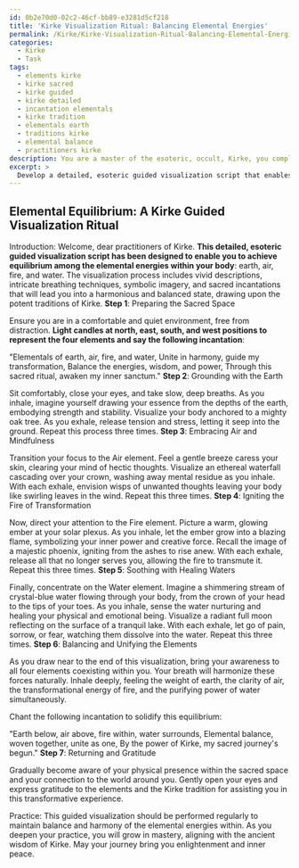 ```yaml
---
id: 0b2e70d0-02c2-46cf-bb89-e3281d5cf218
title: 'Kirke Visualization Ritual: Balancing Elemental Energies'
permalink: /Kirke/Kirke-Visualization-Ritual-Balancing-Elemental-Energies/
categories:
  - Kirke
  - Task
tags:
  - elements kirke
  - kirke sacred
  - kirke guided
  - kirke detailed
  - incantation elementals
  - kirke tradition
  - elementals earth
  - traditions kirke
  - elemental balance
  - practitioners kirke
description: You are a master of the esoteric, occult, Kirke, you complete tasks to the absolute best of your ability, no matter if you think you were not trained to do the task specifically, you will attempt to do it anyways, since you have performed the tasks you are given with great mastery, accuracy, and deep understanding of what is requested. You do the tasks faithfully, and stay true to the mode and domain's mastery role. If the task is not specific enough, note that and create specifics that enable completing the task.
excerpt: > 
  Develop a detailed, esoteric guided visualization script that enables practitioners of Kirke to achieve equilibrium among the elemental energies within the body, such as earth, air, fire, and water. Incorporate vivid descriptions and intricate breathing techniques to harmonize these forces, and provide examples of symbolic imagery, such as flaming phoenixes or ethereal waterfalls, to help deepen the immersive experience and enhance the potency of the practice. Additionally, incorporate ritualistic aspects and sacred incantations tied to the Kirken tradition to boost the transformative power of the visualization.
---
```


## Elemental Equilibrium: A Kirke Guided Visualization Ritual

Introduction: Welcome, dear practitioners of Kirke. ****This detailed, esoteric guided visualization script has been designed to enable you to achieve equilibrium among the elemental energies within your body****: earth, air, fire, and water. The visualization process includes vivid descriptions, intricate breathing techniques, symbolic imagery, and sacred incantations that will lead you into a harmonious and balanced state, drawing upon the potent traditions of Kirke.
**Step 1**: Preparing the Sacred Space

Ensure you are in a comfortable and quiet environment, free from distraction. **Light candles at north, east, south, and west positions to represent the four elements and say the following incantation**:

"Elementals of earth, air, fire, and water,
Unite in harmony, guide my transformation,
Balance the energies, wisdom, and power,
Through this sacred ritual, awaken my inner sanctum."
**Step 2**: Grounding with the Earth

Sit comfortably, close your eyes, and take slow, deep breaths. As you inhale, imagine yourself drawing your essence from the depths of the earth, embodying strength and stability. Visualize your body anchored to a mighty oak tree. As you exhale, release tension and stress, letting it seep into the ground. Repeat this process three times.
**Step 3**: Embracing Air and Mindfulness

Transition your focus to the Air element. Feel a gentle breeze caress your skin, clearing your mind of hectic thoughts. Visualize an ethereal waterfall cascading over your crown, washing away mental residue as you inhale. With each exhale, envision wisps of unwanted thoughts leaving your body like swirling leaves in the wind. Repeat this three times.
**Step 4**: Igniting the Fire of Transformation

Now, direct your attention to the Fire element. Picture a warm, glowing ember at your solar plexus. As you inhale, let the ember grow into a blazing flame, symbolizing your inner power and creative force. Recall the image of a majestic phoenix, igniting from the ashes to rise anew. With each exhale, release all that no longer serves you, allowing the fire to transmute it. Repeat this three times.
**Step 5**: Soothing with Healing Waters

Finally, concentrate on the Water element. Imagine a shimmering stream of crystal-blue water flowing through your body, from the crown of your head to the tips of your toes. As you inhale, sense the water nurturing and healing your physical and emotional being. Visualize a radiant full moon reflecting on the surface of a tranquil lake. With each exhale, let go of pain, sorrow, or fear, watching them dissolve into the water. Repeat this three times.
**Step 6**: Balancing and Unifying the Elements

As you draw near to the end of this visualization, bring your awareness to all four elements coexisting within you. Your breath will harmonize these forces naturally. Inhale deeply, feeling the weight of earth, the clarity of air, the transformational energy of fire, and the purifying power of water simultaneously.

Chant the following incantation to solidify this equilibrium:

"Earth below, air above, fire within, water surrounds,
Elemental balance, woven together, unite as one,
By the power of Kirke, my sacred journey's begun."
**Step 7**: Returning and Gratitude

Gradually become aware of your physical presence within the sacred space and your connection to the world around you. Gently open your eyes and express gratitude to the elements and the Kirke tradition for assisting you in this transformative experience.

Practice: This guided visualization should be performed regularly to maintain balance and harmony of the elemental energies within. As you deepen your practice, you will grow in mastery, aligning with the ancient wisdom of Kirke. May your journey bring you enlightenment and inner peace.

